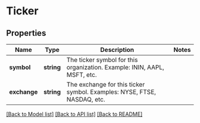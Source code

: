 # Ticker

## Properties
Name | Type | Description | Notes
------------ | ------------- | ------------- | -------------
**symbol** | **string** | The ticker symbol for this organization. Example: ININ, AAPL, MSFT, etc. | 
**exchange** | **string** | The exchange for this ticker symbol. Examples: NYSE, FTSE, NASDAQ, etc. | 

[[Back to Model list]](../README.md#documentation-for-models) [[Back to API list]](../README.md#documentation-for-api-endpoints) [[Back to README]](../README.md)


